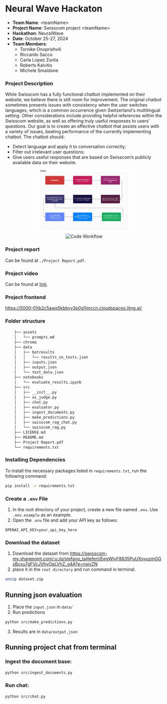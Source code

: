 # Neural Wave Hackaton

- **Team Name**: \<teamName\>
- **Project Name**: Swisscom project \<teamName\>
- **Hackathon**: NeuralWave
- **Date**: October 25-27, 2024
- **Team Members**:
  - Tornike Onoprishvili
  - Riccardo Sacco
  - Carla Lopez Zurita
  - Roberts Kalvitis
  - Michele Smaldone

### Project Description

While Swisscom has a fully functional chatbot implemented on their website, we believe there is still room for improvement. The original chatbot sometimes presents issues with consistency when the user switches languages, which is a common occurrence given Switzerland's multilingual setting. Other considerations include providing helpful references within the Swisscom website, as well as offering truly useful responses to users' questions. Our goal is to create an effective chatbot that assists users with a variety of issues, beating performance of the currently implementing chatbot. The chatbot should:

- Detect language and apply it to conversation correctly;
- Filter out irrelevant user questions;
- Give users useful responses that are based on Swisscom’s publicly available data on their website.

<div style="text-align: center;">
  <img src="assets/workflow.png" alt="Workflow" width="300"/>
</div>

<div style="text-align: center;">
  <img src="assets/code_workflow.png" alt="Code Workflow" width="300"/>
</div>

### Project report

Can be found at `./Project Report.pdf`.

### Project video

Can be found at [link](https://www.loom.com/share/95fe13e8dfc744e4899d0f56ec791413?sid=4062bef1-8c7e-49f8-ac82-d73e65531962).

### Project frontend

https://5000-01jb2c5awq5kbbyy3p0g1jmccn.cloudspaces.litng.ai/

### Folder structure

```text
    ├── assets
    │   └── prompts.md
    ├── chroma
    ├── data
    │   ├── botresults
    │   │   └── results_on_tests.json
    │   ├── inputs.json
    │   ├── output.json
    │   └── test_data.json
    ├── notebooks
    │   └── evaluate_results.ipynb
    ├── src
    │   ├── __init__.py
    │   ├── ai_judge.py
    │   ├── chat.py
    │   ├── evaluator.py
    │   ├── ingest_documents.py
    │   ├── make_predictions.py
    │   ├── swisscom_rag_chat.py
    │   └── swisscom_rag.py
    ├── LICENSE.md
    ├── README.md
    ├── Project Report.pdf
    └── requirements.txt
```

### Installing Dependencies

To install the necessary packages listed in `requirements.txt`, run the following command:

```bash
pip install -r requirements.txt
```

### Create a `.env` File

1. In the root directory of your project, create a new file named `.env`. Use `.env.example` as an example.
2. Open the `.env` file and add your API key as follows:

```plaintext
OPENAI_API_KEY=your_api_key_here
```

### Download the dataset

1. Download the dataset from https://swisscom-my.sharepoint.com/:u:/p/stefano_taillefert/EegWIyF8835PuUXsyuzmGGsBcxu7gFVcJVhyOpLVhZ_g4A?e=nsivZN
2. place it in the `root directory` and run command in terminal.

```bash
unzip dataset.zip
```

## Running json evaluation

1. Place the `input.json` in `data/ `
2. Run predictions

```bash
python src/make_predictions.py
```

3. Results are in `data/output.json`

## Running project chat from terminal

### Ingest the document base:

```bash
python src/ingest_documents.py
```

### Run chat:

```bash
python src/chat.py
```
